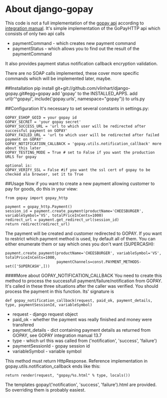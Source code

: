 # About django-gopay

This code is not a full implementation of the [gopay api](https://www.gopay.cz/jak-funguje-gopay/integrace) according to
[integration manual](https://www.gopay.cz/download/GoPay-integracni-manual_v_1_9.pdf). 
It's simple implementation of the GoPayHTTP api which consists of only two api calls

* paymentCommand - which creates new payment command
* paymentStatus - which allows you to find out the result of the paymentCommand

It also provides payment status notification callback encryption validation.

There are no SOAP calls implemented, these cover more specific commands which will be implemented later, maybe.

##Installation
    pip install git+git://github.com/vlinhart/django-gopay.git#egg=gopay
    add 'gopay' to the INSTALLED_APPS.
    add url(r'^gopay/', include('gopay.urls', namespace="gopay")) to urls.py

##Configuration
It's necessary to set several constants in settings.py:

    GOPAY_ESHOP_GOID = your gopay id
    GOPAY_SECRET = 'your gopay secret'
    GOPAY_SUCCESS_URL = 'url to which user will be redirected after successful payment on GOPAY'
    GOPAY_FAILED_URL = 'url to which user will be redirected after failed payment on GOPAY'
    GOPAY_NOTIFICATION_CALLBACK = 'gopay.utils.notification_callback' more about this later
    GOPAY_TESTING_MODE = True # set to False if you want the production URLS for gopay

    optional is:
    GOPAY_VERIFY_SSL = False #if you want the ssl cert of gopay to be checked ala browser, set it to True

##Usage
Now if you want to create a new payment allowing customer to pay for goods, do this in your view:

    from gopay import gopay_http

    payment = gopay_http.Payment()
    session_id = payment.create_payment(productName='CHEESBURGER', variableSymbol='VS', totalPriceInCents=1000)
    redirect_url = payment.get_redirect_url(session_id)
    return redirect(redirect_url)

The payment will be created and customer redirected to GOPAY. If you want to restrict which payment method is used,
by default all of them. You can either enumerate them or say which ones you don't want (SUPERCASH):

    payment.create_payment(productName='CHEESBURGER', variableSymbol='VS', totalPriceInCents=1000,
                           paymentChannels=const.PAYMENT_METHODS-set(['SUPERCASH',]))

####More about GOPAY_NOTIFICATION_CALLBACK
You need to create this method to process the successfull payment/failure/notification from GOPAY. It's called
in these three situations after the caller was verified. You should process the payment in this function.
Its' signature is

    def gopay_notification_callback(request, paid_ok, payment_details, type, paymentSessionId, variableSymbol)

* request - django request object
* paid_ok - whether the payment was really finished and money were transfered
* payment_details - dict containing payment details as returned from GOPAY, see GOPAY integration manual 13.7
* type - which url this was called from ('notification', 'success', 'failure')
* paymentSessionId - gopay session id
* variableSymbol - variable symbol

This method must return HttpResponse. Reference implementation in gopay.utils.notification_callback ends like this:

    return render(request, "gopay/%s.html" % type, locals())

The templates gopay/('notification', 'success', 'failure').html are provided. So overriding them is probably easiest.
